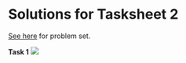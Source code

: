 # Solutions for Tasksheet 2 
[See here](https://github.com/jvkoebbe/math4610/blob/master/tasksheets/tasksheet_02/pdf/tasksheet_02.pdf) for problem set.

**Task 1**
<img src="https://render.githubusercontent.com/render/math?math=e^{i \pi} = -1">
